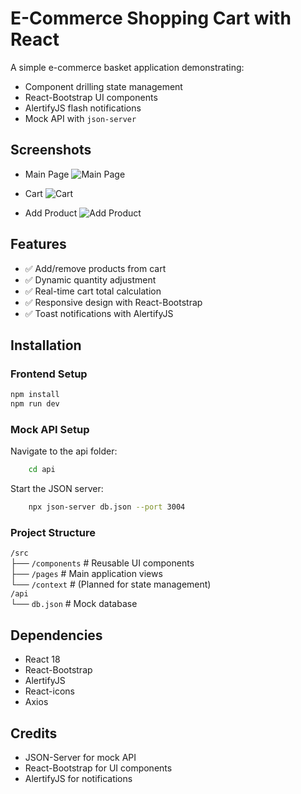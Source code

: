 # E-Commerce Shopping Cart with React

A simple e-commerce basket application demonstrating:
- Component drilling state management
- React-Bootstrap UI components
- AlertifyJS flash notifications
- Mock API with `json-server`

## Screenshots

- Main Page
![Main Page](https://github.com/user-attachments/assets/f8b0594c-9ba9-4542-a0d3-adb7fd721585)

- Cart
![Cart](https://github.com/user-attachments/assets/e2420da7-43a2-4b6c-8c3a-6d7fdce5e0dc)

- Add Product
![Add Product](https://github.com/user-attachments/assets/e86a31da-ab27-42e6-b08a-e1c181f87ef0)

## Features
- ✅ Add/remove products from cart
- ✅ Dynamic quantity adjustment
- ✅ Real-time cart total calculation
- ✅ Responsive design with React-Bootstrap
- ✅ Toast notifications with AlertifyJS

## Installation

### Frontend Setup

```bash
npm install
npm run dev
```

### Mock API Setup

Navigate to the api folder:
```bash
    cd api
```
Start the JSON server:
```bash
    npx json-server db.json --port 3004
```
### Project Structure

`/src`  
├── `/components`      # Reusable UI components  
├── `/pages`           # Main application views  
└── `/context`         # (Planned for state management)  
`/api`  
└── `db.json`          # Mock database

## Dependencies

- React 18
- React-Bootstrap
- AlertifyJS
- React-icons
- Axios

## Credits

- JSON-Server for mock API
- React-Bootstrap for UI components
- AlertifyJS for notifications
